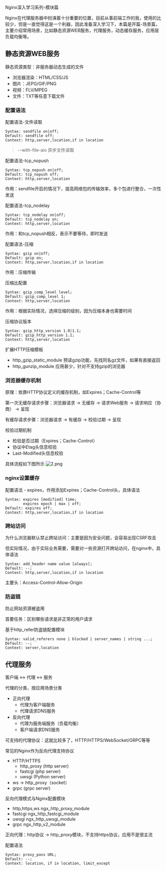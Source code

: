 Nginx深入学习系列-模块篇

Nginx在代理服务器中扮演着十分重要的位置，目前从事前端工作的我，使用的比较少，但是一直觉得这是一个利器，因此准备深入学习下，本篇是开篇-场景篇，主要介绍常用场景，比如静态资源WEB服务，代理服务，动态缓存服务，应用层负载均衡等。

<!-- more -->

## 静态资源WEB服务
静态资源类型：非服务器动态生成的文件
* 浏览器渲染：HTML/CSS/JS
* 图片：JEPG/GIF/PNG
* 视频：FLV/MPEG
* 文件：TXT等任意下载文件

### 配置语法
配置语法-文件读取
```shell
Syntax: sendfile on|off;
Default: sendfile off;
Context: http,server,location,if in location
```

> --with-file-aio 异步文件读取

配置语法-tcp_nopush
```shell
Syntax: tcp_nopush on|off;
Default: tcp_nopush off;
Context: http,server,location
```

作用：sendfile开启的情况下，提高网络包的传输效率，多个包进行整合，一次性发送

配置语法-tcp_nodelay
```shell
Syntax: tcp_nodelay on|off;
Default: tcp_nodelay on;
Context: http,server,location
```

作用：和tcp_nopush相反，表示不要等待，即时发送

配置语法-压缩
```shell
Syntax: gzip on|off;
Default: gzip on;
Context: http,server,location,if in location
```
作用：压缩传输

压缩比配置
```shell
Syntax: gzip_comp_level level;
Default: gzip_comp_level 1;
Context: http,server,location
```
作用：根据实际情况，选择压缩的级别，因为压缩本身也需要时间

压缩协议版本
```shell
Syntax: gzip_http_version 1.0|1.1;
Default: gzip_http_version 1.1;
Context: http,server,location
```

扩展HTTP压缩模板
* http_gzip_static_module 预读gzip功能，先找同名gz文件，如果有直接返回
* http_gunzip_module 应用甚少，针对不支持gzip的浏览器

### 浏览器缓存机制
原理：依靠HTTP协议定义的缓存机制，如Expires；Cache-Control等

第一次无缓存请求步骤：浏览器请求 -> 无缓存 -> 请求Web服务 -> 请求响应（协商） -> 呈现

有缓存请求步骤：浏览器请求 -> 有缓存 -> 校验过期 -> 呈现

校验过期机制
* 检验是否过期（Expires；Cache-Control）
* 协议中Etag头信息校验
* Last-Modified头信息校验

具体流程如下图所示
![2.png](/img/2.png)

### nginx设置缓存
配置语法 - expires，作用添加Expires；Cache-Control头，具体语法
```shell
Syntax: expires [modified] time;
        expires epoch | max | off;
Default: expires off;
Context: http,server,location,if in location
```

### 跨站访问
为什么浏览器默认禁止跨站访问：主要是因为安全问题，会容易出现CSRF攻击

但实际情况，由于实际业务需要，需要对一些资源打开跨站访问，在nginx中，具体语法
```shell
Syntax: add_header name value [always];
Default: --;
Context: http,server,location,if in location
```

主要头：Access-Control-Allow-Origin

### 防盗链
防止网站资源被盗用

首要任务：区别哪些请求是非正常的用户请求

基于http_refer防盗链配置模块
```shell
Syntax: valid_referers none | blocked | server_names | string ...;
Default: --;
Context: server,location
```

## 代理服务
客户端 <-> 代理 <-> 服务

代理的分类，按应用场景分类
* 正向代理
  * 代理为客户端服务
  * 代理请求DNS服务
* 反向代理
  * 代理为服务端服务（负载均衡）
  * 客户端请求DNS服务

可支持的代理协议：这就比较多了，HTTP/HTTPS/WebSocket/GRPC等等

常见的Nginx作为反向代理支持协议
* HTTP/HTTPS
  * http_proxy (http server)
  * fastcgi (php server)
  * uwsgi (Python server)
* ws -> http_proxy（socket）
* grpc (grpc server)

反向代理模式与Nginx配置模块
* http,https,ws ngx_http_proxy_module
* fastcgi ngx_http_fastcgi_module
* uwsgi ngx_http_uwsgi_module
* grpc ngx_http_v2_module

正向代理：http协议 -> http_proxy模块，不支持https协议，应用不是很主流

配置语法
```shell
Syntax: proxy_pass URL;
Default: --;
Context: location, if in location, limit_except
```